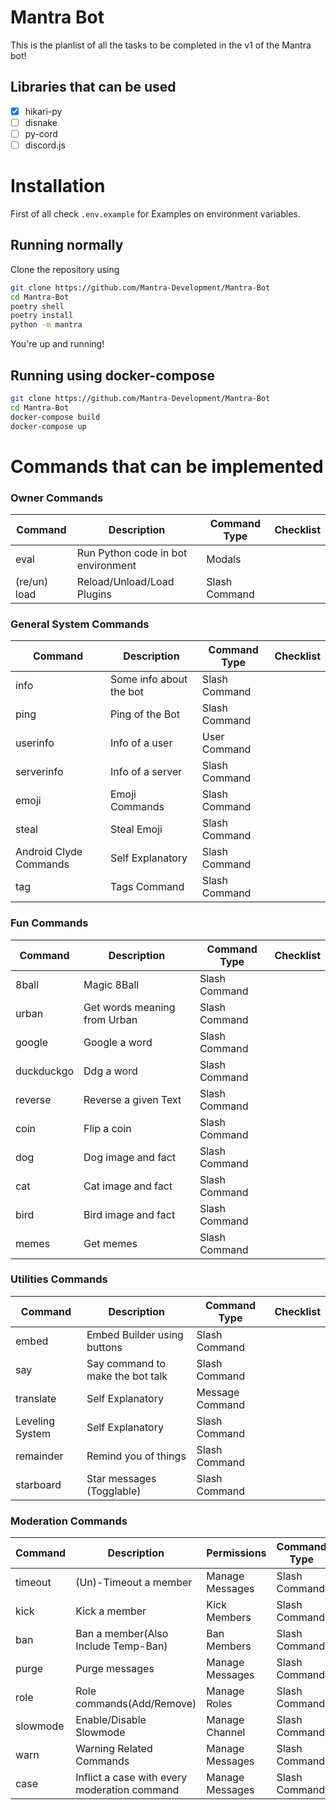 # Mantra Bot

This is the planlist of all the tasks to be completed in the v1 of the Mantra bot!

## Libraries that can be used

- [x] hikari-py
- [ ] disnake
- [ ] py-cord
- [ ] discord.js

# Installation

First of all check `.env.example` for Examples on environment variables.

## Running normally

Clone the repository using

```bash
git clone https://github.com/Mantra-Development/Mantra-Bot
cd Mantra-Bot
poetry shell
poetry install
python -m mantra
```

You're up and running!

## Running using docker-compose

```bash
git clone https://github.com/Mantra-Development/Mantra-Bot
cd Mantra-Bot
docker-compose build
docker-compose up
```

# Commands that can be implemented

### Owner Commands

| Command      | Description                        | Command Type  | Checklist |
| ------------ | ---------------------------------- | ------------- | --------- |
| eval         | Run Python code in bot environment | Modals        |           |
| (re/un) load | Reload/Unload/Load Plugins         | Slash Command |           |

### General System Commands

| Command                | Description             | Command Type  | Checklist |
| ---------------------- | ----------------------- | ------------- | --------- |
| info                   | Some info about the bot | Slash Command |           |
| ping                   | Ping of the Bot         | Slash Command |           |
| userinfo               | Info of a user          | User Command  |           |
| serverinfo             | Info of a server        | Slash Command |           |
| emoji                  | Emoji Commands          | Slash Command |           |
| steal                  | Steal Emoji             | Slash Command |           |
| Android Clyde Commands | Self Explanatory        | Slash Command |           |
| tag                    | Tags Command            | Slash Command |           |

### Fun Commands

| Command    | Description                  | Command Type  | Checklist |
| ---------- | ---------------------------- | ------------- | --------- |
| 8ball      | Magic 8Ball                  | Slash Command |           |
| urban      | Get words meaning from Urban | Slash Command |           |
| google     | Google a word                | Slash Command |           |
| duckduckgo | Ddg a word                   | Slash Command |           |
| reverse    | Reverse a given Text         | Slash Command |           |
| coin       | Flip a coin                  | Slash Command |           |
| dog        | Dog image and fact           | Slash Command |           |
| cat        | Cat image and fact           | Slash Command |           |
| bird       | Bird image and fact          | Slash Command |           |
| memes      | Get memes                    | Slash Command |           |

### Utilities Commands

| Command         | Description                      | Command Type    | Checklist |
| --------------- | -------------------------------- | --------------- | --------- |
| embed           | Embed Builder using buttons      | Slash Command   |           |
| say             | Say command to make the bot talk | Slash Command   |           |
| translate       | Self Explanatory                 | Message Command |           |
| Leveling System | Self Explanatory                 | Slash Command   |           |
| remainder       | Remind you of things             | Slash Command   |           |
| starboard       | Star messages (Togglable)        | Slash Command   |           |

### Moderation Commands

| Command  | Description                                  | Permissions     | Command Type  | Checklist |
| -------- | -------------------------------------------- | --------------- | ------------- | --------- |
| timeout  | (Un)-Timeout a member                        | Manage Messages | Slash Command |           |
| kick     | Kick a member                                | Kick Members    | Slash Command |           |
| ban      | Ban a member(Also Include Temp-Ban)          | Ban Members     | Slash Command |           |
| purge    | Purge messages                               | Manage Messages | Slash Command |           |
| role     | Role commands(Add/Remove)                    | Manage Roles    | Slash Command |           |
| slowmode | Enable/Disable Slowmode                      | Manage Channel  | Slash Command |           |
| warn     | Warning Related Commands                     | Manage Messages | Slash Command |           |
| case     | Inflict a case with every moderation command | Manage Messages | Slash Command |           |
